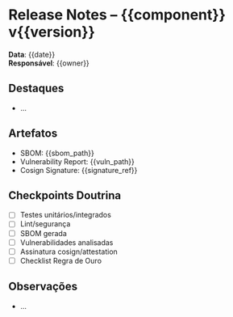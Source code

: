 # Release Notes – {{component}} v{{version}}

**Data**: {{date}}  
**Responsável**: {{owner}}

## Destaques
- ...

## Artefatos
- SBOM: {{sbom_path}}
- Vulnerability Report: {{vuln_path}}
- Cosign Signature: {{signature_ref}}

## Checkpoints Doutrina
- [ ] Testes unitários/integrados
- [ ] Lint/segurança
- [ ] SBOM gerada
- [ ] Vulnerabilidades analisadas
- [ ] Assinatura cosign/attestation
- [ ] Checklist Regra de Ouro

## Observações
- ...
